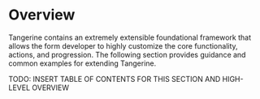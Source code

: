 # Overview

Tangerine contains an extremely extensible foundational framework that allows the form developer to highly customize the core functionality, actions, and progression. The following section provides guidance and common examples for extending Tangerine.

TODO: INSERT TABLE OF CONTENTS FOR THIS SECTION AND HIGH-LEVEL OVERVIEW

